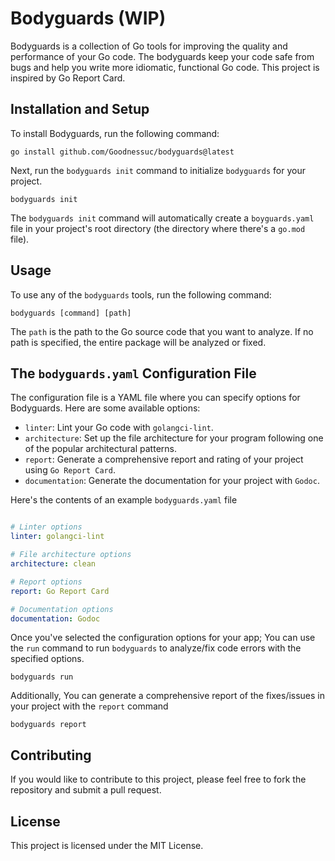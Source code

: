 # Bodyguards (WIP)

Bodyguards is a collection of Go tools for improving the quality and performance of your Go code. The bodyguards keep
your code safe from bugs and help you write more idiomatic, functional Go code. This project is inspired by Go Report
Card.

## Installation and Setup

To install Bodyguards, run the following command:

```shell
go install github.com/Goodnessuc/bodyguards@latest
```

Next, run the `bodyguards init` command to initialize `bodyguards` for your project.

```shell
bodyguards init
```

The `bodyguards init` command will automatically create a `boyguards.yaml` file in your project's root directory (the
directory where there's a `go.mod` file).

## Usage

To use any of the `bodyguards` tools, run the following command:

```shell
bodyguards [command] [path]
```

The `path` is the path to the Go source code that you want to analyze. If no path is specified, the entire package will
be analyzed or fixed.

## The `bodyguards.yaml` Configuration File

The configuration file is a YAML file where you can specify options for Bodyguards. Here are some available options:

- `linter`: Lint your Go code with `golangci-lint`.
- `architecture`: Set up the file architecture for your program following one of the popular architectural patterns.
- `report`: Generate a comprehensive report and rating of your project using `Go Report Card`.
- `documentation`: Generate the documentation for your project with `Godoc`.

Here's the contents of an example `bodyguards.yaml` file

```yaml

# Linter options
linter: golangci-lint

# File architecture options
architecture: clean

# Report options
report: Go Report Card

# Documentation options
documentation: Godoc

```

Once you've selected the configuration options for your app; You can use the `run` command to run `bodyguards` to
analyze/fix code errors with the specified options.

```shell
bodyguards run 
```

Additionally, You can generate a comprehensive report of the fixes/issues in your project with the `report` command


```shell
bodyguards report 
```


## Contributing

If you would like to contribute to this project, please feel free to fork the repository and submit a pull request.

## License

This project is licensed under the MIT License.